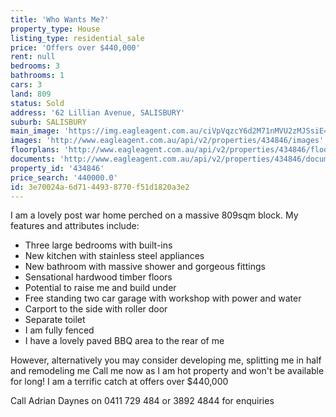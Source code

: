 ```yaml
---
title: 'Who Wants Me?'
property_type: House
listing_type: residential_sale
price: 'Offers over $440,000'
rent: null
bedrooms: 3
bathrooms: 1
cars: 3
land: 809
status: Sold
address: '62 Lillian Avenue, SALISBURY'
suburb: SALISBURY
main_image: 'https://img.eagleagent.com.au/ciVpVqzcY6d2M71nMVU2zMJSsiE=/1280x854/smart/https://s3-us-west-2.amazonaws.com/eagleagent-orig/images/6818273/104192012-image-M.jpg'
images: 'http://www.eagleagent.com.au/api/v2/properties/434846/images'
floorplans: 'http://www.eagleagent.com.au/api/v2/properties/434846/floorplans'
documents: 'http://www.eagleagent.com.au/api/v2/properties/434846/documents'
property_id: '434846'
price_search: '440000.0'
id: 3e70024a-6d71-4493-8770-f51d1820a3e2
---
```

I am a lovely post war home perched on a massive 809sqm block. My features and attributes include:

  -   Three large bedrooms with built-ins
  -   New kitchen with stainless steel appliances
  -   New bathroom with massive shower and gorgeous fittings
  -   Sensational hardwood timber floors
  -   Potential to raise me and build under
  -   Free standing two car garage with workshop with power and water
  -   Carport to the side with roller door
  -   Separate toilet
  -   I am fully fenced
  -   I have a lovely paved BBQ area to the rear of me

However, alternatively you may consider developing me, splitting me in half and remodeling me
Call me now as I am hot property and won't be available for long!
I am a terrific catch at offers over $440,000

Call Adrian Daynes on 0411 729 484 or 3892 4844 for enquiries